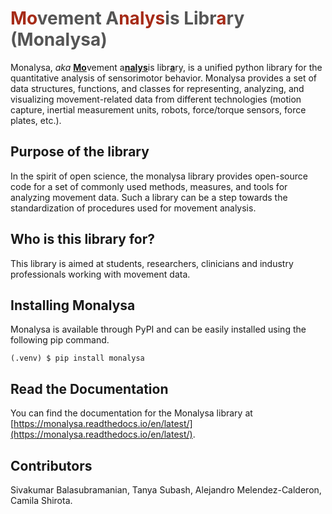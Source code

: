 # <span style="color:#555"><span style="color:#A62B17">**Mo**</span>vement  A<span style="color:#A62B17">**nalys**</span>is Libr<span style="color:#A62B17">**a**</span>ry (Monalysa)</span>

Monalysa, _aka_ <u>**Mo**</u>vement a<u>**nalys**</u>is libr<u>**a**</u>ry, is a unified python library for the quantitative analysis of sensorimotor behavior. Monalysa provides a set of data structures, functions, and classes for representing, analyzing, and visualizing movement-related data from different technologies (motion capture, inertial measurement units, robots, force/torque sensors, force plates, etc.).

## Purpose of the library
In the spirit of open science, the monalysa library provides open-source code for a set of commonly used methods, measures, and tools for analyzing movement data. Such a library can be a step towards the standardization of procedures used for movement analysis.

## Who is this library for?
This library is aimed at students, researchers, clinicians and industry professionals working with movement data.

## Installing Monalysa 
Monalysa is available through PyPI and can be easily installed using the following pip command.
```console
(.venv) $ pip install monalysa  
````

## Read the Documentation
You can find the documentation for the Monalysa library at [https://monalysa.readthedocs.io/en/latest/](https://monalysa.readthedocs.io/en/latest/).

## Contributors
Sivakumar Balasubramanian, Tanya Subash, Alejandro Melendez-Calderon, Camila Shirota.